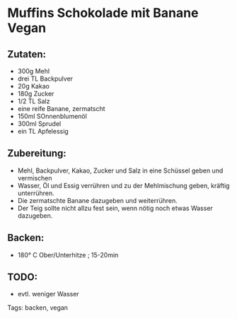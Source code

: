 Muffins Schokolade mit Banane Vegan
==========================


Zutaten:
-------------
 * 300g Mehl
 * drei TL Backpulver
 * 20g Kakao
 * 180g Zucker
 * 1/2 TL Salz
 * eine reife Banane, zermatscht
 * 150ml SOnnenblumenöl
 * 300ml Sprudel
 * ein TL Apfelessig

Zubereitung:
-------------
 * Mehl, Backpulver, Kakao, Zucker und Salz in eine Schüssel geben und vermischen
 * Wasser, Öl und Essig verrühren und zu der Mehlmischung geben, kräftig unterrühren.
 * Die zermatschte Banane dazugeben und weiterrühren.
 * Der Teig sollte nicht allzu fest sein, wenn nötig noch etwas Wasser dazugeben.


Backen:
--------------
 * 180° C Ober/Unterhitze ; 15-20min

TODO:
-------------
 * evtl. weniger Wasser

Tags: backen, vegan

